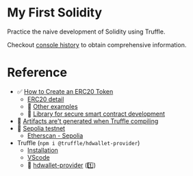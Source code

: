 # My First Solidity

Practice the naive development of Solidity using Truffle.

Checkout [console history](./docs/consoleHistory.md) to obtain comprehensive information.

# Reference

- ✅ [How to Create an ERC20 Token](https://www.toptal.com/ethereum/create-erc20-token-tutorial)
  - [ERC20 detail](https://github.com/ethereum/EIPs/blob/master/EIPS/eip-20.md)
  - 📖 [Other examples](https://solidity-by-example.org/app/erc20/)
  - 📖 [Library for secure smart contract development](https://github.com/OpenZeppelin/openzeppelin-contracts)
- 🫡 [Artifacts are't generated when Truffle compiling](https://ethereum.stackexchange.com/questions/90290/truffle-artifacts-are-not-being-generated-when-compiling)
- 📖 [Sepolia testnet](https://www.alchemy.com/overviews/sepolia-testnet)
  - [Etherscan - Sepolia](https://sepolia.etherscan.io/)
- Truffle (`npm i @truffle/hdwallet-provider`)
  - [Installation](https://trufflesuite.com/docs/truffle/how-to/install/)
  - [VScode](https://trufflesuite.com/docs/vscode-ext/quickstart/)
  - 📖 [hdwallet-provider](https://github.com/trufflesuite/truffle-hdwallet-provider/blob/master/README.md) ([1️⃣](https://ethereum.stackexchange.com/questions/32145/how-to-specify-which-wallet-address-to-deploy-contract-with#:~:text=Here%27s%20an%20example%20where%20the%20mnemonic%20is%20read%20from%20an%20environment%20variable%20and%20the%20provider%20is%20set%20to%20rinkeby%20testnet%3A))
